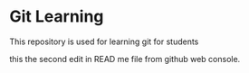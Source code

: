 # Git Learning 

This repository is used for learning git for students

this the second edit in READ me file from github web console.
